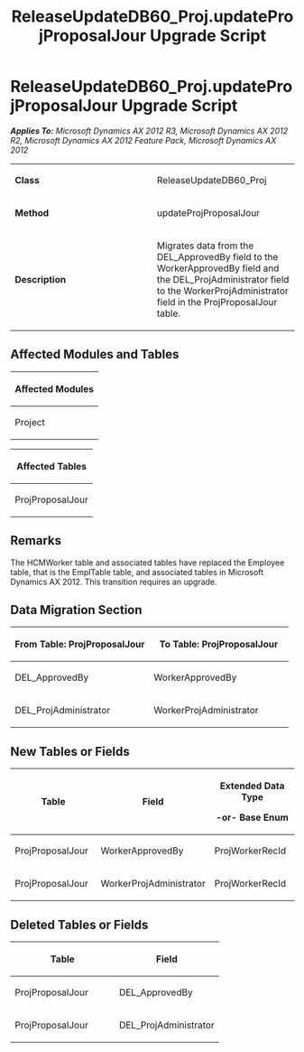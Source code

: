 ﻿---
title: ReleaseUpdateDB60_Proj.updateProjProposalJour Upgrade Script
TOCTitle: ReleaseUpdateDB60_Proj.updateProjProposalJour Upgrade Script
ms:assetid: 65363a82-6fe0-1e7c-d4ca-cbb5cc3d740b
ms:mtpsurl: https://msdn.microsoft.com/en-us/library/JJ719189(v=AX.60)
ms:contentKeyID: 49708728
ms.date: 05/18/2015
mtps_version: v=AX.60
---

# ReleaseUpdateDB60\_Proj.updateProjProposalJour Upgrade Script 


_**Applies To:** Microsoft Dynamics AX 2012 R3, Microsoft Dynamics AX 2012 R2, Microsoft Dynamics AX 2012 Feature Pack, Microsoft Dynamics AX 2012_

<table>
<colgroup>
<col style="width: 50%" />
<col style="width: 50%" />
</colgroup>
<tbody>
<tr class="odd">
<td><p><strong>Class</strong></p></td>
<td><p>ReleaseUpdateDB60_Proj</p></td>
</tr>
<tr class="even">
<td><p><strong>Method</strong></p></td>
<td><p>updateProjProposalJour</p></td>
</tr>
<tr class="odd">
<td><p><strong>Description</strong></p></td>
<td><p>Migrates data from the DEL_ApprovedBy field to the WorkerApprovedBy field and the DEL_ProjAdministrator field to the WorkerProjAdministrator field in the ProjProposalJour table.</p></td>
</tr>
</tbody>
</table>


## Affected Modules and Tables

<table>
<colgroup>
<col style="width: 100%" />
</colgroup>
<thead>
<tr class="header">
<th><p>Affected Modules</p></th>
</tr>
</thead>
<tbody>
<tr class="odd">
<td><p>Project</p></td>
</tr>
</tbody>
</table>


<table>
<colgroup>
<col style="width: 100%" />
</colgroup>
<thead>
<tr class="header">
<th><p>Affected Tables</p></th>
</tr>
</thead>
<tbody>
<tr class="odd">
<td><p>ProjProposalJour</p></td>
</tr>
</tbody>
</table>


## Remarks

The HCMWorker table and associated tables have replaced the Employee table, that is the EmplTable table, and associated tables in Microsoft Dynamics AX 2012. This transition requires an upgrade.

## Data Migration Section

<table>
<colgroup>
<col style="width: 50%" />
<col style="width: 50%" />
</colgroup>
<thead>
<tr class="header">
<th><p>From Table: ProjProposalJour</p></th>
<th><p>To Table: ProjProposalJour</p></th>
</tr>
</thead>
<tbody>
<tr class="odd">
<td><p>DEL_ApprovedBy</p></td>
<td><p>WorkerApprovedBy</p></td>
</tr>
<tr class="even">
<td><p>DEL_ProjAdministrator</p></td>
<td><p>WorkerProjAdministrator</p></td>
</tr>
</tbody>
</table>


## New Tables or Fields

<table>
<colgroup>
<col style="width: 33%" />
<col style="width: 33%" />
<col style="width: 33%" />
</colgroup>
<thead>
<tr class="header">
<th><p>Table</p></th>
<th><p>Field</p></th>
<th><p>Extended Data Type</p>
<p>-or- Base Enum</p></th>
</tr>
</thead>
<tbody>
<tr class="odd">
<td><p>ProjProposalJour</p></td>
<td><p>WorkerApprovedBy</p></td>
<td><p>ProjWorkerRecId</p></td>
</tr>
<tr class="even">
<td><p>ProjProposalJour</p></td>
<td><p>WorkerProjAdministrator</p></td>
<td><p>ProjWorkerRecId</p></td>
</tr>
</tbody>
</table>


## Deleted Tables or Fields

<table>
<colgroup>
<col style="width: 50%" />
<col style="width: 50%" />
</colgroup>
<thead>
<tr class="header">
<th><p>Table</p></th>
<th><p>Field</p></th>
</tr>
</thead>
<tbody>
<tr class="odd">
<td><p>ProjProposalJour</p></td>
<td><p>DEL_ApprovedBy</p></td>
</tr>
<tr class="even">
<td><p>ProjProposalJour</p></td>
<td><p>DEL_ProjAdministrator</p></td>
</tr>
</tbody>
</table>

  


